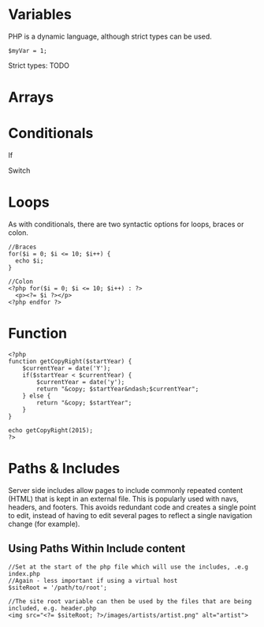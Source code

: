 # Variables
PHP is a dynamic language, although strict types can be used.

`
$myVar = 1;
`

Strict types: TODO

# Arrays


# Conditionals
If

Switch

# Loops
As with conditionals, there are two syntactic options for loops, braces or colon.

```
//Braces
for($i = 0; $i <= 10; $i++) {
  echo $i;
}

//Colon
<?php for($i = 0; $i <= 10; $i++) : ?>
  <p><?= $i ?></p>
<?php endfor ?>

```

# Function

```
<?php
function getCopyRight($startYear) {
    $currentYear = date('Y');
    if($startYear < $currentYear) {
        $currentYear = date('y');
        return "&copy; $startYear&ndash;$currentYear";
    } else {
        return "&copy; $startYear";
    }
}

echo getCopyRight(2015);
?>
```

# Paths & Includes
Server side includes allow pages to include commonly repeated content (HTML)
that is kept in an external file. This is popularly used with navs, headers, and footers.
This avoids redundant code and creates a single point to edit, instead of having to edit several
pages to reflect a single navigation change (for example).

<?php

//Not really necessary if using a virtual host
$siteRoot = '/path/to/root';

//Required - page will not load without it
require './includes/header.php';
//Include - just gets skipped if the file isn't located
include './includes/footer.php';

?>

## Using Paths Within Include content

```
//Set at the start of the php file which will use the includes, .e.g index.php
//Again - less important if using a virtual host
$siteRoot = '/path/to/root';

//The site root variable can then be used by the files that are being included, e.g. header.php
<img src="<?= $siteRoot; ?>/images/artists/artist.png" alt="artist">

```
